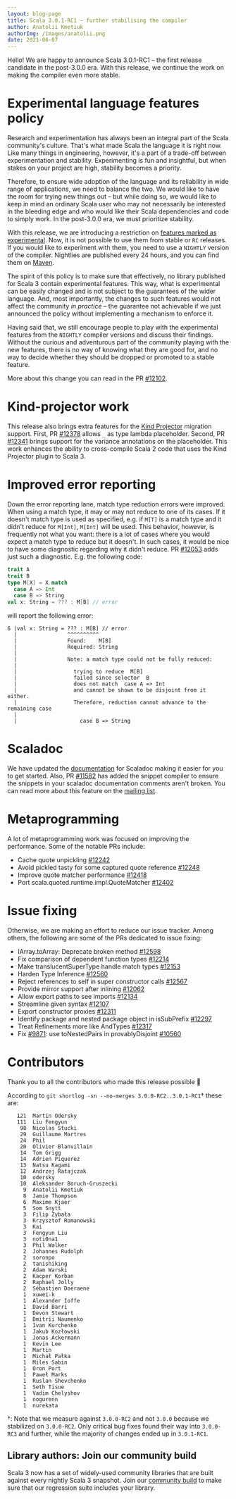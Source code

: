 ```yaml
---
layout: blog-page
title: Scala 3.0.1-RC1 – further stabilising the compiler
author: Anatolii Kmetiuk
authorImg: /images/anatolii.png
date: 2021-06-07
---
```


Hello! We are happy to announce Scala 3.0.1-RC1 – the first release candidate in the post-3.0.0 era. With this release, we continue the work on making the compiler even more stable.

<!--more-->

# Experimental language features policy
Research and experimentation has always been an integral part of the Scala community's culture. That's what made Scala the language it is right now. Like many things in engineering, however, it's a part of a trade-off between experimentation and stability. Experimenting is fun and insightful, but when stakes on your project are high, stability becomes a priority.

Therefore, to ensure wide adoption of the language and its reliability in wide range of applications, we need to balance the two. We would like to have the room for trying new things out – but while doing so, we would like to keep in mind an ordinary Scala user who may not necessarily be interested in the bleeding edge and who would like their Scala dependencies and code to simply work. In the post-3.0.0 era, we must prioritize stability.

With this release, we are introducing a restriction on [features marked as experimental](https://dotty.epfl.ch/api/scala/language$$experimental$.html). Now, it is not possible to use them from stable or `RC` releases. If you would like to experiment with them, you need to use a `NIGHTLY` version of the compiler. Nightlies are published every 24 hours, and you can find them on [Maven](https://repo1.maven.org/maven2/org/scala-lang/scala3-compiler_3/).

The spirit of this policy is to make sure that effectively, no library published for Scala 3 contain experimental features. This way, what is experimental can be easily changed and is not subject to the guarantees of the wider language. And, most importantly, the changes to such features would not affect the community *in practice* – the guarantee not achievable if we just announced the policy without implementing a mechanism to enforce it.

Having said that, we still encourage people to play with the experimental features from the `NIGHTLY` compiler versions and discuss their findings. Without the curious and adventurous part of the community playing with the new features, there is no way of knowing what they are good for, and no way to decide whether they should be dropped or promoted to a stable feature.

More about this change you can read in the PR [#12102](https://github.com/lampepfl/dotty/pull/12102).

# Kind-projector work
This release also brings extra features for the [Kind Projector](https://docs.scala-lang.org/scala3/guides/migration/plugin-kind-projector.html) migration support. First, PR [#12378](https://github.com/lampepfl/dotty/pull/12378) allows `_` as type lambda placeholder. Second, PR [#12341](https://github.com/lampepfl/dotty/pull/12341) brings support for the variance annotations on the placeholder. This work enhances the ability to cross-compile Scala 2 code that uses the Kind Projector plugin to Scala 3.

# Improved error reporting
Down the error reporting lane, match type reduction errors were improved. When using a match type, it may or may not reduce to one of its cases. If it doesn't match type is used as specified, e.g. if `M[T]` is a match type and it didn't reduce for `M[Int]`, `M[Int]` will be used. This behavior, however, is frequently not what you want: there is a lot of cases where you would expect a match type to reduce but it doesn't. In such cases, it would be nice to have some diagnostic regarding why it didn't reduce. PR [#12053](https://github.com/lampepfl/dotty/pull/12053/) adds just such a diagnostic. E.g. the following code:

```scala
trait A
trait B
type M[X] = X match
  case A => Int
  case B => String
val x: String = ??? : M[B] // error
```

will report the following error:

```
6 |val x: String = ??? : M[B] // error
  |                ^^^^^^^^^^
  |                Found:    M[B]
  |                Required: String
  |
  |                Note: a match type could not be fully reduced:
  |
  |                  trying to reduce  M[B]
  |                  failed since selector  B
  |                  does not match  case A => Int
  |                  and cannot be shown to be disjoint from it either.
  |                  Therefore, reduction cannot advance to the remaining case
  |
  |                    case B => String
```

# Scaladoc
We have updated the [documentation](http://dotty.epfl.ch/docs/usage/scaladoc/index.html) for Scaladoc making it easier for you to get started. Also, PR [#11582](https://github.com/lampepfl/dotty/pull/11582) has added the snippet compiler to ensure the snippets in your scaladoc documentation comments aren't broken. You can read more about this feature on the [mailing list](https://contributors.scala-lang.org/t/snippet-validation-in-scaladoc-for-scala-3/4976).

# Metaprogramming
A lot of metaprogramming work was focused on improving the performance. Some of the notable PRs include:

- Cache quote unpickling [#12242](https://github.com/lampepfl/dotty/pull/12242)
- Avoid pickled tasty for some captured quote reference [#12248](https://github.com/lampepfl/dotty/pull/12248)
- Improve quote matcher performance [#12418](https://github.com/lampepfl/dotty/pull/12418)
- Port scala.quoted.runtime.impl.QuoteMatcher [#12402](https://github.com/lampepfl/dotty/pull/12402)


# Issue fixing
Otherwise, we are making an effort to reduce our issue tracker. Among others, the following are some of the PRs dedicated to issue fixing:

- IArray.toArray: Deprecate broken method [#12598](https://github.com/lampepfl/dotty/pull/12598)
- Fix comparison of dependent function types [#12214](https://github.com/lampepfl/dotty/pull/12214)
- Make translucentSuperType handle match types [#12153](https://github.com/lampepfl/dotty/pull/12153)
- Harden Type Inference [#12560](https://github.com/lampepfl/dotty/pull/12560)
- Reject references to self in super constructor calls [#12567](https://github.com/lampepfl/dotty/pull/12567)
- Provide mirror support after inlining [#12062](https://github.com/lampepfl/dotty/pull/12062)
- Allow export paths to see imports [#12134](https://github.com/lampepfl/dotty/pull/12134)
- Streamline given syntax [#12107](https://github.com/lampepfl/dotty/pull/12107)
- Export constructor proxies [#12311](https://github.com/lampepfl/dotty/pull/12311)
- Identify package and nested package object in isSubPrefix [#12297](https://github.com/lampepfl/dotty/pull/12297)
- Treat Refinements more like AndTypes [#12317](https://github.com/lampepfl/dotty/pull/12317)
- Fix [#9871](https://github.com/lampepfl/dotty/pull/9871): use toNestedPairs in provablyDisjoint [#10560](https://github.com/lampepfl/dotty/pull/10560)


# Contributors
Thank you to all the contributors who made this release possible 🎉

According to `git shortlog -sn --no-merges 3.0.0-RC2..3.0.1-RC1`† these are:

```
   121  Martin Odersky
   111  Liu Fengyun
    98  Nicolas Stucki
    29  Guillaume Martres
    24  Phil
    20  Olivier Blanvillain
    14  Tom Grigg
    14  Adrien Piquerez
    13  Natsu Kagami
    12  Andrzej Ratajczak
    10  odersky
    10  Aleksander Boruch-Gruszecki
     9  Anatolii Kmetiuk
     8  Jamie Thompson
     6  Maxime Kjaer
     5  Som Snytt
     3  Filip Zybała
     3  Krzysztof Romanowski
     3  Kai
     3  Fengyun Liu
     3  noti0na1
     3  Phil Walker
     2  Johannes Rudolph
     2  soronpo
     2  tanishiking
     2  Adam Warski
     2  Kacper Korban
     2  Raphael Jolly
     2  Sébastien Doeraene
     1  xuwei-k
     1  Alexander Ioffe
     1  David Barri
     1  Devon Stewart
     1  Dmitrii Naumenko
     1  Ivan Kurchenko
     1  Jakub Kozłowski
     1  Jonas Ackermann
     1  Kevin Lee
     1  Martin
     1  Michał Pałka
     1  Miles Sabin
     1  Oron Port
     1  Paweł Marks
     1  Ruslan Shevchenko
     1  Seth Tisue
     1  Vadim Chelyshov
     1  nogurenn
     1  nurekata
```

†: Note that we measure against `3.0.0-RC2` and not `3.0.0` because we stabilized on `3.0.0-RC2`. Only critical bug fixes found their way into `3.0.0-RC3` and further, while the majority of changes ended up in `3.0.1-RC1`.

## Library authors: Join our community build

Scala 3 now has a set of widely-used community libraries that are built against every nightly Scala 3 snapshot.
Join our [community build](https://github.com/lampepfl/dotty/tree/main/community-build)
to make sure that our regression suite includes your library.

[Scastie]: https://scastie.scala-lang.org/?target=dotty

[@odersky]: https://github.com/odersky
[@DarkDimius]: https://github.com/DarkDimius
[@smarter]: https://github.com/smarter
[@felixmulder]: https://github.com/felixmulder
[@nicolasstucki]: https://github.com/nicolasstucki
[@liufengyun]: https://github.com/liufengyun
[@OlivierBlanvillain]: https://github.com/OlivierBlanvillain
[@biboudis]: https://github.com/biboudis
[@allanrenucci]: https://github.com/allanrenucci
[@Blaisorblade]: https://github.com/Blaisorblade
[@Duhemm]: https://github.com/Duhemm
[@AleksanderBG]: https://github.com/AleksanderBG
[@milessabin]: https://github.com/milessabin
[@anatoliykmetyuk]: https://github.com/anatoliykmetyuk
